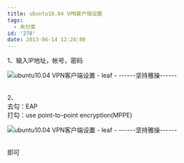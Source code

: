 ```yaml
---
title: ubuntu10.04 VPN客户端设置
tags:
  - 未分类
id: '278'
date: 2013-06-14 12:24:00
---
```


1、输入IP地址，帐号，密码  

![ubuntu10.04 VPN客户端设置 - leaf - ------坚持雅操------](http://img2.ph.126.net/BNZ3eDvvUGhb86GSaoz0hw==/6597804240425422604.png "ubuntu10.04 VPN客户端设置 - leaf - ------坚持雅操------")

   
2、  
去勾：EAP  
打勾：use point-to-point encryption(MPPE)  

![ubuntu10.04 VPN客户端设置 - leaf - ------坚持雅操------](http://img0.ph.126.net/hYkZRVA0QkhNRZO-M5xaOA==/6597408416239959615.png "ubuntu10.04 VPN客户端设置 - leaf - ------坚持雅操------")

   
即可